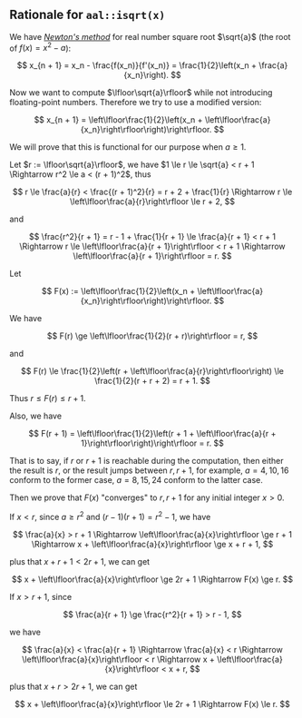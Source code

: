## Rationale for `aal::isqrt(x)`

We have [_Newton's method_]("https://en.wikipedia.org/wiki/Newton%27s_method") for real number square root $\sqrt{a}$ (the root of $f(x) = x^2 - a$):

$$
  x_{n + 1} = x_n - \frac{f(x_n)}{f'(x_n)} = \frac{1}{2}\left(x_n + \frac{a}{x_n}\right).
$$

Now we want to compute $\lfloor\sqrt{a}\rfloor$ while not introducing floating-point numbers. Therefore we try to use a modified version:

$$
  x_{n + 1} = \left\lfloor\frac{1}{2}\left(x_n + \left\lfloor\frac{a}{x_n}\right\rfloor\right)\right\rfloor.
$$

We will prove that this is functional for our purpose when $a \ge 1$.

Let $r := \lfloor\sqrt{a}\rfloor$, we have $1 \le r \le \sqrt{a} < r + 1 \Rightarrow r^2 \le a < (r + 1)^2$, thus

$$
  r \le \frac{a}{r} < \frac{(r + 1)^2}{r} = r + 2 + \frac{1}{r} \Rightarrow r \le \left\lfloor\frac{a}{r}\right\rfloor \le r + 2,
$$

and

$$
  \frac{r^2}{r + 1} = r - 1 + \frac{1}{r + 1} \le \frac{a}{r + 1} < r + 1 \Rightarrow r \le \left\lfloor\frac{a}{r + 1}\right\rfloor < r + 1 \Rightarrow \left\lfloor\frac{a}{r + 1}\right\rfloor = r.
$$

Let

$$
  F(x) := \left\lfloor\frac{1}{2}\left(x_n + \left\lfloor\frac{a}{x_n}\right\rfloor\right)\right\rfloor.
$$

We have

$$
  F(r) \ge \left\lfloor\frac{1}{2}(r + r)\right\rfloor = r,
$$

and

$$
  F(r) \le \frac{1}{2}\left(r + \left\lfloor\frac{a}{r}\right\rfloor\right) \le \frac{1}{2}(r + r + 2) = r + 1.
$$

Thus $r \le F(r) \le r + 1$.

Also, we have

$$
  F(r + 1) = \left\lfloor\frac{1}{2}\left(r + 1 + \left\lfloor\frac{a}{r + 1}\right\rfloor\right)\right\rfloor = r.
$$

That is to say, if $r$ or $r + 1$ is reachable during the computation, then either the result is $r$, or the result jumps between $r, r + 1$, for example, $a = 4, 10, 16$ conform to the former case, $a = 8, 15, 24$ conform to the latter case.

Then we prove that $F(x)$ "converges" to ${r, r + 1}$ for any initial integer $x > 0$.

If $x < r$, since $a \ge r^2$ and $(r - 1)(r + 1) = r^2 - 1$, we have

$$
  \frac{a}{x} > r + 1 \Rightarrow \left\lfloor\frac{a}{x}\right\rfloor \ge r + 1 \Rightarrow x + \left\lfloor\frac{a}{x}\right\rfloor \ge x + r + 1,
$$

plus that $x + r + 1 < 2r + 1$, we can get

$$
  x + \left\lfloor\frac{a}{x}\right\rfloor \ge 2r + 1 \Rightarrow F(x) \ge r.
$$

If $x > r + 1$, since

$$
  \frac{a}{r + 1} \ge \frac{r^2}{r + 1} > r - 1,
$$

we have

$$
  \frac{a}{x} < \frac{a}{r + 1} \Rightarrow \frac{a}{x} < r \Rightarrow \left\lfloor\frac{a}{x}\right\rfloor < r \Rightarrow x + \left\lfloor\frac{a}{x}\right\rfloor < x + r,
$$

plus that $x + r > 2r + 1$, we can get

$$
  x + \left\lfloor\frac{a}{x}\right\rfloor \le 2r + 1 \Rightarrow F(x) \le r.
$$